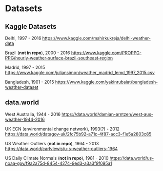 # Datasets

## Kaggle Datasets
Delhi, 1997 - 2016 https://www.kaggle.com/mahirkukreja/delhi-weather-data

Brazil (**not in repo**), 2000 - 2016 https://www.kaggle.com/PROPPG-PPG/hourly-weather-surface-brazil-southeast-region

Madrid, 1997 - 2015 https://www.kaggle.com/juliansimon/weather_madrid_lemd_1997_2015.csv

Bangladesh, 1901 - 2015 https://www.kaggle.com/yakinrubaiat/bangladesh-weather-dataset


## data.world

West Australia, 1944 - 2016 https://data.world/damian-arntzen/west-aus-weather-1944-2016

UK ECN (environmental change network), 1993(?) - 2012 https://data.world/datagov-uk/2fc75b92-a71c-4f87-acc3-f1e5a2803c85

US Weather Outliers (**not in repo**), 1964 - 2013 https://data.world/carlvlewis/u-s-weather-outliers-1964

US Daily Climate Normals (**not in repo**), 1981 - 2010 https://data.world/us-noaa-gov/f9a2a75d-8454-4274-9ed3-a3a3f9f095a1